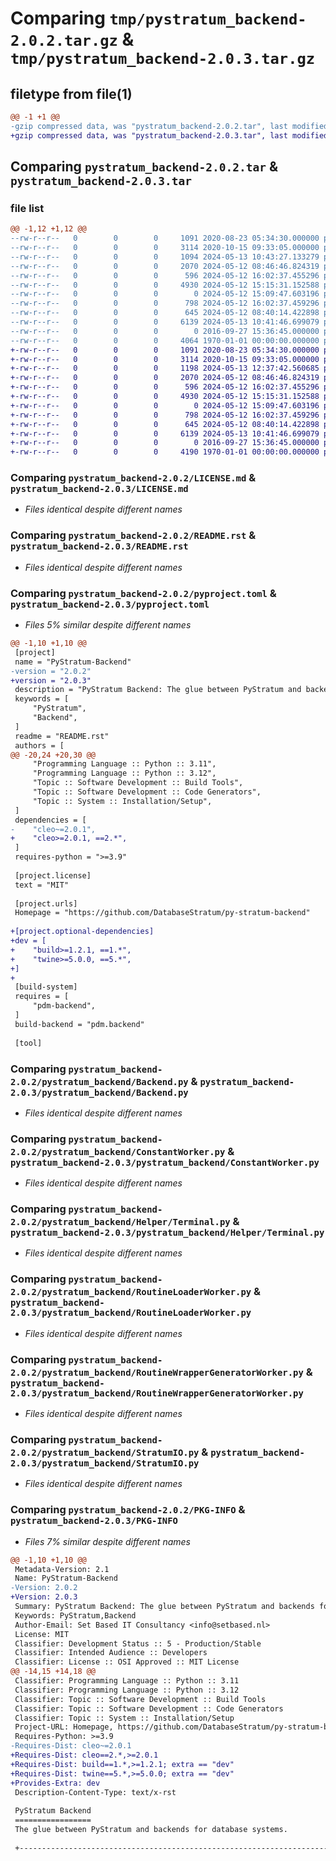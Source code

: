 # Comparing `tmp/pystratum_backend-2.0.2.tar.gz` & `tmp/pystratum_backend-2.0.3.tar.gz`

## filetype from file(1)

```diff
@@ -1 +1 @@
-gzip compressed data, was "pystratum_backend-2.0.2.tar", last modified: Mon May 13 10:43:27 2024, max compression
+gzip compressed data, was "pystratum_backend-2.0.3.tar", last modified: Mon May 13 12:37:42 2024, max compression
```

## Comparing `pystratum_backend-2.0.2.tar` & `pystratum_backend-2.0.3.tar`

### file list

```diff
@@ -1,12 +1,12 @@
--rw-r--r--   0        0        0     1091 2020-08-23 05:34:30.000000 pystratum_backend-2.0.2/LICENSE.md
--rw-r--r--   0        0        0     3114 2020-10-15 09:33:05.000000 pystratum_backend-2.0.2/README.rst
--rw-r--r--   0        0        0     1094 2024-05-13 10:43:27.133279 pystratum_backend-2.0.2/pyproject.toml
--rw-r--r--   0        0        0     2070 2024-05-12 08:46:46.824319 pystratum_backend-2.0.2/pystratum_backend/Backend.py
--rw-r--r--   0        0        0      596 2024-05-12 16:02:37.455296 pystratum_backend-2.0.2/pystratum_backend/ConstantWorker.py
--rw-r--r--   0        0        0     4930 2024-05-12 15:15:31.152588 pystratum_backend-2.0.2/pystratum_backend/Helper/Terminal.py
--rw-r--r--   0        0        0        0 2024-05-12 15:09:47.603196 pystratum_backend-2.0.2/pystratum_backend/Helper/__init__.py
--rw-r--r--   0        0        0      798 2024-05-12 16:02:37.459296 pystratum_backend-2.0.2/pystratum_backend/RoutineLoaderWorker.py
--rw-r--r--   0        0        0      645 2024-05-12 08:40:14.422898 pystratum_backend-2.0.2/pystratum_backend/RoutineWrapperGeneratorWorker.py
--rw-r--r--   0        0        0     6139 2024-05-13 10:41:46.699079 pystratum_backend-2.0.2/pystratum_backend/StratumIO.py
--rw-r--r--   0        0        0        0 2016-09-27 15:36:45.000000 pystratum_backend-2.0.2/pystratum_backend/__init__.py
--rw-r--r--   0        0        0     4064 1970-01-01 00:00:00.000000 pystratum_backend-2.0.2/PKG-INFO
+-rw-r--r--   0        0        0     1091 2020-08-23 05:34:30.000000 pystratum_backend-2.0.3/LICENSE.md
+-rw-r--r--   0        0        0     3114 2020-10-15 09:33:05.000000 pystratum_backend-2.0.3/README.rst
+-rw-r--r--   0        0        0     1198 2024-05-13 12:37:42.560685 pystratum_backend-2.0.3/pyproject.toml
+-rw-r--r--   0        0        0     2070 2024-05-12 08:46:46.824319 pystratum_backend-2.0.3/pystratum_backend/Backend.py
+-rw-r--r--   0        0        0      596 2024-05-12 16:02:37.455296 pystratum_backend-2.0.3/pystratum_backend/ConstantWorker.py
+-rw-r--r--   0        0        0     4930 2024-05-12 15:15:31.152588 pystratum_backend-2.0.3/pystratum_backend/Helper/Terminal.py
+-rw-r--r--   0        0        0        0 2024-05-12 15:09:47.603196 pystratum_backend-2.0.3/pystratum_backend/Helper/__init__.py
+-rw-r--r--   0        0        0      798 2024-05-12 16:02:37.459296 pystratum_backend-2.0.3/pystratum_backend/RoutineLoaderWorker.py
+-rw-r--r--   0        0        0      645 2024-05-12 08:40:14.422898 pystratum_backend-2.0.3/pystratum_backend/RoutineWrapperGeneratorWorker.py
+-rw-r--r--   0        0        0     6139 2024-05-13 10:41:46.699079 pystratum_backend-2.0.3/pystratum_backend/StratumIO.py
+-rw-r--r--   0        0        0        0 2016-09-27 15:36:45.000000 pystratum_backend-2.0.3/pystratum_backend/__init__.py
+-rw-r--r--   0        0        0     4190 1970-01-01 00:00:00.000000 pystratum_backend-2.0.3/PKG-INFO
```

### Comparing `pystratum_backend-2.0.2/LICENSE.md` & `pystratum_backend-2.0.3/LICENSE.md`

 * *Files identical despite different names*

### Comparing `pystratum_backend-2.0.2/README.rst` & `pystratum_backend-2.0.3/README.rst`

 * *Files identical despite different names*

### Comparing `pystratum_backend-2.0.2/pyproject.toml` & `pystratum_backend-2.0.3/pyproject.toml`

 * *Files 5% similar despite different names*

```diff
@@ -1,10 +1,10 @@
 [project]
 name = "PyStratum-Backend"
-version = "2.0.2"
+version = "2.0.3"
 description = "PyStratum Backend: The glue between PyStratum and backends for RDBMS"
 keywords = [
     "PyStratum",
     "Backend",
 ]
 readme = "README.rst"
 authors = [
@@ -20,24 +20,30 @@
     "Programming Language :: Python :: 3.11",
     "Programming Language :: Python :: 3.12",
     "Topic :: Software Development :: Build Tools",
     "Topic :: Software Development :: Code Generators",
     "Topic :: System :: Installation/Setup",
 ]
 dependencies = [
-    "cleo~=2.0.1",
+    "cleo>=2.0.1, ==2.*",
 ]
 requires-python = ">=3.9"
 
 [project.license]
 text = "MIT"
 
 [project.urls]
 Homepage = "https://github.com/DatabaseStratum/py-stratum-backend"
 
+[project.optional-dependencies]
+dev = [
+    "build>=1.2.1, ==1.*",
+    "twine>=5.0.0, ==5.*",
+]
+
 [build-system]
 requires = [
     "pdm-backend",
 ]
 build-backend = "pdm.backend"
 
 [tool]
```

### Comparing `pystratum_backend-2.0.2/pystratum_backend/Backend.py` & `pystratum_backend-2.0.3/pystratum_backend/Backend.py`

 * *Files identical despite different names*

### Comparing `pystratum_backend-2.0.2/pystratum_backend/ConstantWorker.py` & `pystratum_backend-2.0.3/pystratum_backend/ConstantWorker.py`

 * *Files identical despite different names*

### Comparing `pystratum_backend-2.0.2/pystratum_backend/Helper/Terminal.py` & `pystratum_backend-2.0.3/pystratum_backend/Helper/Terminal.py`

 * *Files identical despite different names*

### Comparing `pystratum_backend-2.0.2/pystratum_backend/RoutineLoaderWorker.py` & `pystratum_backend-2.0.3/pystratum_backend/RoutineLoaderWorker.py`

 * *Files identical despite different names*

### Comparing `pystratum_backend-2.0.2/pystratum_backend/RoutineWrapperGeneratorWorker.py` & `pystratum_backend-2.0.3/pystratum_backend/RoutineWrapperGeneratorWorker.py`

 * *Files identical despite different names*

### Comparing `pystratum_backend-2.0.2/pystratum_backend/StratumIO.py` & `pystratum_backend-2.0.3/pystratum_backend/StratumIO.py`

 * *Files identical despite different names*

### Comparing `pystratum_backend-2.0.2/PKG-INFO` & `pystratum_backend-2.0.3/PKG-INFO`

 * *Files 7% similar despite different names*

```diff
@@ -1,10 +1,10 @@
 Metadata-Version: 2.1
 Name: PyStratum-Backend
-Version: 2.0.2
+Version: 2.0.3
 Summary: PyStratum Backend: The glue between PyStratum and backends for RDBMS
 Keywords: PyStratum,Backend
 Author-Email: Set Based IT Consultancy <info@setbased.nl>
 License: MIT
 Classifier: Development Status :: 5 - Production/Stable
 Classifier: Intended Audience :: Developers
 Classifier: License :: OSI Approved :: MIT License
@@ -14,15 +14,18 @@
 Classifier: Programming Language :: Python :: 3.11
 Classifier: Programming Language :: Python :: 3.12
 Classifier: Topic :: Software Development :: Build Tools
 Classifier: Topic :: Software Development :: Code Generators
 Classifier: Topic :: System :: Installation/Setup
 Project-URL: Homepage, https://github.com/DatabaseStratum/py-stratum-backend
 Requires-Python: >=3.9
-Requires-Dist: cleo~=2.0.1
+Requires-Dist: cleo==2.*,>=2.0.1
+Requires-Dist: build==1.*,>=1.2.1; extra == "dev"
+Requires-Dist: twine==5.*,>=5.0.0; extra == "dev"
+Provides-Extra: dev
 Description-Content-Type: text/x-rst
 
 PyStratum Backend
 =================
 The glue between PyStratum and backends for database systems.
 
 +-----------------------------------------------------------------------------------------------------------------------------+----------------------------------------------------------------------------------------------------+--------------------------------------------------------------------------------------------------------------+
```

